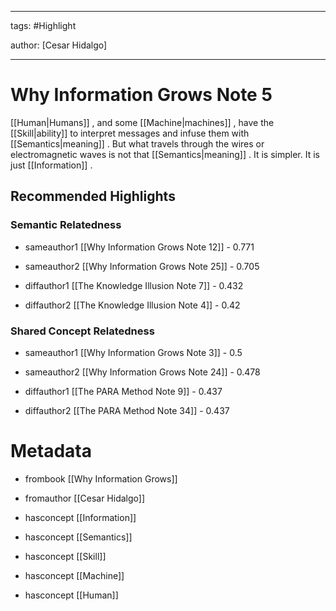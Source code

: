 




---

tags: #Highlight

author: [Cesar Hidalgo]

---
# Why Information Grows Note 5




 [[Human|Humans]] , and some  [[Machine|machines]] , have the  [[Skill|ability]]  to interpret messages and infuse them with  [[Semantics|meaning]] . But what travels through the wires or electromagnetic waves is not that  [[Semantics|meaning]] . It is simpler. It is just  [[Information]] .


## Recommended Highlights

### Semantic Relatedness


- sameauthor1 [[Why Information Grows Note 12]] - 0.771

- sameauthor2 [[Why Information Grows Note 25]] - 0.705

- diffauthor1 [[The Knowledge Illusion Note 7]] - 0.432

- diffauthor2 [[The Knowledge Illusion Note 4]] - 0.42
### Shared Concept Relatedness


- sameauthor1 [[Why Information Grows Note 3]] - 0.5

- sameauthor2 [[Why Information Grows Note 24]] - 0.478

- diffauthor1 [[The PARA Method Note 9]] - 0.437

- diffauthor2 [[The PARA Method Note 34]] - 0.437
# Metadata


- frombook [[Why Information Grows]]

- fromauthor [[Cesar Hidalgo]]

- hasconcept [[Information]]

- hasconcept [[Semantics]]

- hasconcept [[Skill]]

- hasconcept [[Machine]]

- hasconcept [[Human]]